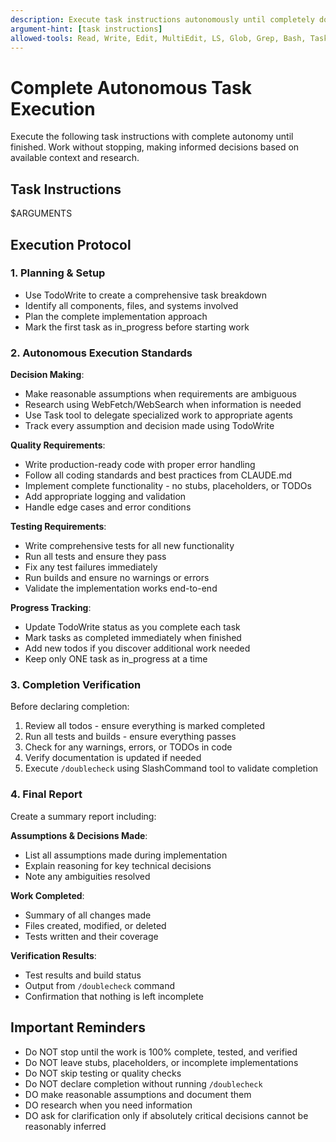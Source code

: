 ```yaml
---
description: Execute task instructions autonomously until completely done with full verification
argument-hint: [task instructions]
allowed-tools: Read, Write, Edit, MultiEdit, LS, Glob, Grep, Bash, Task, SlashCommand, TodoWrite, WebFetch, WebSearch
---
```


# Complete Autonomous Task Execution

Execute the following task instructions with complete autonomy until finished. Work without stopping, making informed decisions based on available context and research.

## Task Instructions

$ARGUMENTS

## Execution Protocol

### 1. Planning & Setup
- Use TodoWrite to create a comprehensive task breakdown
- Identify all components, files, and systems involved
- Plan the complete implementation approach
- Mark the first task as in_progress before starting work

### 2. Autonomous Execution Standards

**Decision Making**:
- Make reasonable assumptions when requirements are ambiguous
- Research using WebFetch/WebSearch when information is needed
- Use Task tool to delegate specialized work to appropriate agents
- Track every assumption and decision made using TodoWrite

**Quality Requirements**:
- Write production-ready code with proper error handling
- Follow all coding standards and best practices from CLAUDE.md
- Implement complete functionality - no stubs, placeholders, or TODOs
- Add appropriate logging and validation
- Handle edge cases and error conditions

**Testing Requirements**:
- Write comprehensive tests for all new functionality
- Run all tests and ensure they pass
- Fix any test failures immediately
- Run builds and ensure no warnings or errors
- Validate the implementation works end-to-end

**Progress Tracking**:
- Update TodoWrite status as you complete each task
- Mark tasks as completed immediately when finished
- Add new todos if you discover additional work needed
- Keep only ONE task as in_progress at a time

### 3. Completion Verification

Before declaring completion:
1. Review all todos - ensure everything is marked completed
2. Run all tests and builds - ensure everything passes
3. Check for any warnings, errors, or TODOs in code
4. Verify documentation is updated if needed
5. Execute `/doublecheck` using SlashCommand tool to validate completion

### 4. Final Report

Create a summary report including:

**Assumptions & Decisions Made**:
- List all assumptions made during implementation
- Explain reasoning for key technical decisions
- Note any ambiguities resolved

**Work Completed**:
- Summary of all changes made
- Files created, modified, or deleted
- Tests written and their coverage

**Verification Results**:
- Test results and build status
- Output from `/doublecheck` command
- Confirmation that nothing is left incomplete

## Important Reminders

- Do NOT stop until the work is 100% complete, tested, and verified
- Do NOT leave stubs, placeholders, or incomplete implementations
- Do NOT skip testing or quality checks
- Do NOT declare completion without running `/doublecheck`
- DO make reasonable assumptions and document them
- DO research when you need information
- DO ask for clarification only if absolutely critical decisions cannot be reasonably inferred

